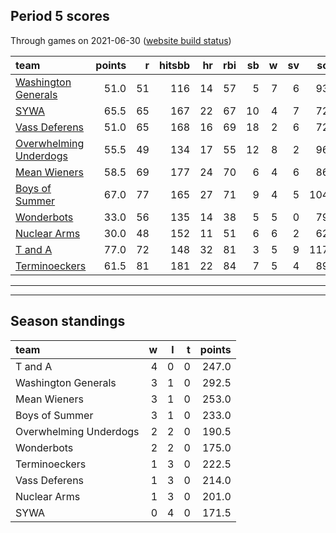

## Period 5 scores

Through games on 2021-06-30 ([website build status](https://github.com/brian-bot/pl-site/actions))


|team                                              | points|  r| hitsbb| hr| rbi| sb|  w| sv|  so|   era|  whip|
|:-------------------------------------------------|------:|--:|------:|--:|---:|--:|--:|--:|---:|-----:|-----:|
|[Washington Generals](./washingtongenerals)       |   51.0| 51|    116| 14|  57|  5|  7|  6|  93| 3.012| 1.073|
|[SYWA](./sywa)                                    |   65.5| 65|    167| 22|  67| 10|  4|  7|  72| 2.143| 1.016|
|[Vass Deferens](./vassdeferens)                   |   51.0| 65|    168| 16|  69| 18|  2|  6|  72| 3.197| 1.382|
|[Overwhelming Underdogs](./overwhelmingunderdogs) |   55.5| 49|    134| 17|  55| 12|  8|  2|  96| 2.916| 1.152|
|[Mean Wieners](./meanwieners)                     |   58.5| 69|    177| 24|  70|  6|  4|  6|  86| 4.125| 1.194|
|[Boys of Summer](./boysofsummer)                  |   67.0| 77|    165| 27|  71|  9|  4|  5| 104| 4.088| 1.109|
|[Wonderbots](./wonderbots)                        |   33.0| 56|    135| 14|  38|  5|  5|  0|  79| 4.015| 1.215|
|[Nuclear Arms](./nucleararms)                     |   30.0| 48|    152| 11|  51|  6|  6|  2|  62| 4.788| 1.360|
|[T and A](./tanda)                                |   77.0| 72|    148| 32|  81|  3|  5|  9| 117| 2.447| 0.961|
|[Terminoeckers](./terminoeckers)                  |   61.5| 81|    181| 22|  84|  7|  5|  4|  89| 5.114| 1.364|

* * *
* * *

## Season standings


|team                   |  w|  l|  t| points|
|:----------------------|--:|--:|--:|------:|
|T and A                |  4|  0|  0|  247.0|
|Washington Generals    |  3|  1|  0|  292.5|
|Mean Wieners           |  3|  1|  0|  253.0|
|Boys of Summer         |  3|  1|  0|  233.0|
|Overwhelming Underdogs |  2|  2|  0|  190.5|
|Wonderbots             |  2|  2|  0|  175.0|
|Terminoeckers          |  1|  3|  0|  222.5|
|Vass Deferens          |  1|  3|  0|  214.0|
|Nuclear Arms           |  1|  3|  0|  201.0|
|SYWA                   |  0|  4|  0|  171.5|


